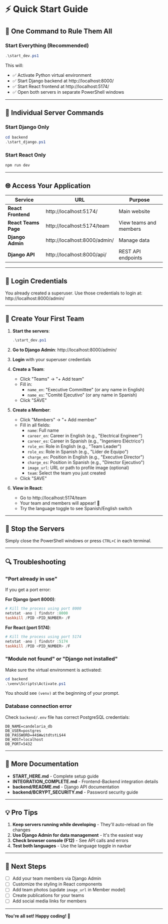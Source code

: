 # ⚡ Quick Start Guide

## 🚀 One Command to Rule Them All

### Start Everything (Recommended)

```powershell
.\start_dev.ps1
```

This will:
- ✅ Activate Python virtual environment
- ✅ Start Django backend at http://localhost:8000/
- ✅ Start React frontend at http://localhost:5174/
- ✅ Open both servers in separate PowerShell windows

---

## 🔧 Individual Server Commands

### Start Django Only

```powershell
cd backend
.\start_django.ps1
```

### Start React Only

```powershell
npm run dev
```

---

## 🌐 Access Your Application

| Service | URL | Purpose |
|---------|-----|---------|
| **React Frontend** | http://localhost:5174/ | Main website |
| **React Teams Page** | http://localhost:5174/team | View teams and members |
| **Django Admin** | http://localhost:8000/admin/ | Manage data |
| **Django API** | http://localhost:8000/api/ | REST API endpoints |

---

## 👤 Login Credentials

You already created a superuser. Use those credentials to login at:
http://localhost:8000/admin/

---

## 📝 Create Your First Team

1. **Start the servers**:
   ```powershell
   .\start_dev.ps1
   ```

2. **Go to Django Admin**:
   http://localhost:8000/admin/

3. **Login** with your superuser credentials

4. **Create a Team**:
   - Click "Teams" → "+ Add team"
   - Fill in:
     - `name_en`: "Executive Committee" (or any name in English)
     - `name_es`: "Comité Ejecutivo" (or any name in Spanish)
   - Click "SAVE"

5. **Create a Member**:
   - Click "Members" → "+ Add member"
   - Fill in all fields:
     - `name`: Full name
     - `career_en`: Career in English (e.g., "Electrical Engineer")
     - `career_es`: Career in Spanish (e.g., "Ingeniero Eléctrico")
     - `role_en`: Role in English (e.g., "Team Leader")
     - `role_es`: Role in Spanish (e.g., "Líder de Equipo")
     - `charge_en`: Position in English (e.g., "Executive Director")
     - `charge_es`: Position in Spanish (e.g., "Director Ejecutivo")
     - `image_url`: URL or path to profile image (optional)
     - `team`: Select the team you just created
   - Click "SAVE"

6. **View in React**:
   - Go to http://localhost:5174/team
   - Your team and members will appear! 🎉
   - Try the language toggle to see Spanish/English switch

---

## 🛑 Stop the Servers

Simply close the PowerShell windows or press `CTRL+C` in each terminal.

---

## 🔍 Troubleshooting

### "Port already in use"

If you get a port error:

**For Django (port 8000)**:
```powershell
# Kill the process using port 8000
netstat -ano | findstr :8000
taskkill /PID <PID_NUMBER> /F
```

**For React (port 5174)**:
```powershell
# Kill the process using port 5174
netstat -ano | findstr :5174
taskkill /PID <PID_NUMBER> /F
```

### "Module not found" or "Django not installed"

Make sure the virtual environment is activated:
```powershell
cd backend
.\venv\Scripts\Activate.ps1
```

You should see `(venv)` at the beginning of your prompt.

### Database connection error

Check `backend/.env` file has correct PostgreSQL credentials:
```
DB_NAME=candelaria_db
DB_USER=postgres
DB_PASSWORD=44$WwitdtstL$44
DB_HOST=localhost
DB_PORT=5432
```

---

## 📖 More Documentation

- **START_HERE.md** - Complete setup guide
- **INTEGRATION_COMPLETE.md** - Frontend-Backend integration details
- **backend/README.md** - Django API documentation
- **backend/BCRYPT_SECURITY.md** - Password security guide

---

## 💡 Pro Tips

1. **Keep servers running while developing** - They'll auto-reload on file changes
2. **Use Django Admin for data management** - It's the easiest way
3. **Check browser console (F12)** - See API calls and errors
4. **Test both languages** - Use the language toggle in navbar

---

## 🎯 Next Steps

- [ ] Add your team members via Django Admin
- [ ] Customize the styling in React components
- [ ] Add team photos (update `image_url` in Member model)
- [ ] Create publications for your teams
- [ ] Add social media links for members

---

**You're all set! Happy coding! 🚀**
